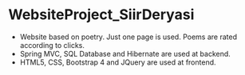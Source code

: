 # WebsiteProject_SiirDeryasi
- Website based on poetry. Just one page is used. Poems are rated according to clicks. 
- Spring MVC, SQL Database and Hibernate are used at backend.
- HTML5, CSS, Bootstrap 4 and JQuery are used at frontend.
